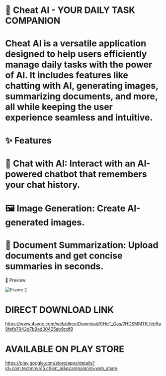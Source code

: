 # 🚀 Cheat AI - YOUR DAILY TASK COMPANION

# Cheat AI is a versatile application designed to help users efficiently manage daily tasks with the power of AI. It includes features like chatting with AI, generating images, summarizing documents, and more, all while keeping the user experience seamless and intuitive.

# ✨ Features
# 💬 Chat with AI: Interact with an AI-powered chatbot that remembers your chat history.
# 🖼️ Image Generation: Create AI-generated images.
# 📄 Document Summarization: Upload documents and get concise summaries in seconds.

🎨 Preview

![Frame 2](https://github.com/user-attachments/assets/40645374-ed8d-45f9-97ec-2ee14be3da24)

# DIRECT DOWNLOAD LINK
https://www.4sync.com/web/directDownload/0HdT_Gas/7HDSMMTK.feb9a9fefb7942d7b9ad30425ab9cdf9

# AVAILABLE ON PLAY STORE
https://play.google.com/store/apps/details?id=com.technova15.cheat_ai&pcampaignid=web_share
